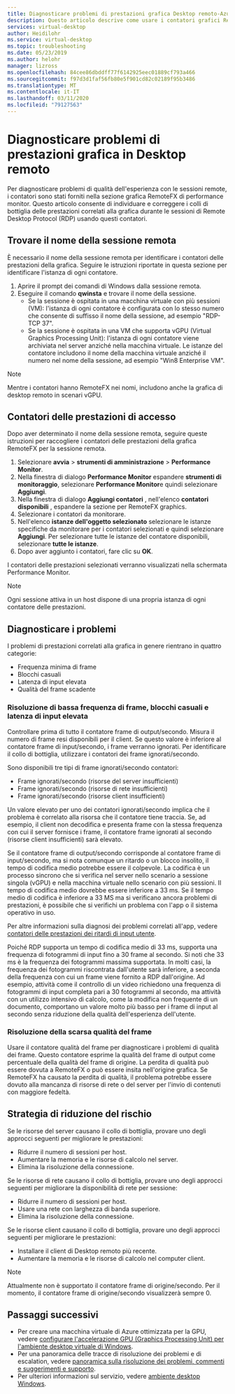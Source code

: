 ```yaml
---
title: Diagnosticare problemi di prestazioni grafica Desktop remoto-Azure
description: Questo articolo descrive come usare i contatori grafici RemoteFX nelle sessioni Remote Desktop Protocol per diagnosticare problemi di prestazioni con la grafica nel desktop virtuale di Windows.
services: virtual-desktop
author: Heidilohr
ms.service: virtual-desktop
ms.topic: troubleshooting
ms.date: 05/23/2019
ms.author: helohr
manager: lizross
ms.openlocfilehash: 84cee86dbddff77f6142925eec01889cf793a466
ms.sourcegitcommit: f97d3d1faf56fb80e5f901cd82c02189f95b3486
ms.translationtype: MT
ms.contentlocale: it-IT
ms.lasthandoff: 03/11/2020
ms.locfileid: "79127563"
---
```

# <a name="diagnose-graphics-performance-issues-in-remote-desktop"></a>Diagnosticare problemi di prestazioni grafica in Desktop remoto

Per diagnosticare problemi di qualità dell'esperienza con le sessioni remote, i contatori sono stati forniti nella sezione grafica RemoteFX di performance monitor. Questo articolo consente di individuare e correggere i colli di bottiglia delle prestazioni correlati alla grafica durante le sessioni di Remote Desktop Protocol (RDP) usando questi contatori.

## <a name="find-your-remote-session-name"></a>Trovare il nome della sessione remota

È necessario il nome della sessione remota per identificare i contatori delle prestazioni della grafica. Seguire le istruzioni riportate in questa sezione per identificare l'istanza di ogni contatore.

1. Aprire il prompt dei comandi di Windows dalla sessione remota.
2. Eseguire il comando **qwinsta** e trovare il nome della sessione.
    - Se la sessione è ospitata in una macchina virtuale con più sessioni (VM): l'istanza di ogni contatore è configurata con lo stesso numero che consente di suffisso il nome della sessione, ad esempio "RDP-TCP 37".
    - Se la sessione è ospitata in una VM che supporta vGPU (Virtual Graphics Processing Unit): l'istanza di ogni contatore viene archiviata nel server anziché nella macchina virtuale. Le istanze del contatore includono il nome della macchina virtuale anziché il numero nel nome della sessione, ad esempio "Win8 Enterprise VM".

>[!NOTE]
> Mentre i contatori hanno RemoteFX nei nomi, includono anche la grafica di desktop remoto in scenari vGPU.

## <a name="access-performance-counters"></a>Contatori delle prestazioni di accesso

Dopo aver determinato il nome della sessione remota, seguire queste istruzioni per raccogliere i contatori delle prestazioni della grafica RemoteFX per la sessione remota.

1. Selezionare **avvia** > **strumenti di amministrazione** > **Performance Monitor**.
2. Nella finestra di dialogo **Performance Monitor** espandere **strumenti di monitoraggio**, selezionare **Performance Monitor**e quindi selezionare **Aggiungi**.
3. Nella finestra di dialogo **Aggiungi contatori** , nell'elenco **contatori disponibili** , espandere la sezione per RemoteFX graphics.
4. Selezionare i contatori da monitorare.
5. Nell'elenco **istanze dell'oggetto selezionato** selezionare le istanze specifiche da monitorare per i contatori selezionati e quindi selezionare **Aggiungi**. Per selezionare tutte le istanze del contatore disponibili, selezionare **tutte le istanze**.
6. Dopo aver aggiunto i contatori, fare clic su **OK**.

I contatori delle prestazioni selezionati verranno visualizzati nella schermata Performance Monitor.

>[!NOTE]
>Ogni sessione attiva in un host dispone di una propria istanza di ogni contatore delle prestazioni.

## <a name="diagnose-issues"></a>Diagnosticare i problemi

I problemi di prestazioni correlati alla grafica in genere rientrano in quattro categorie:

- Frequenza minima di frame
- Blocchi casuali
- Latenza di input elevata
- Qualità del frame scadente

### <a name="addressing-low-frame-rate-random-stalls-and-high-input-latency"></a>Risoluzione di bassa frequenza di frame, blocchi casuali e latenza di input elevata

Controllare prima di tutto il contatore frame di output/secondo. Misura il numero di frame resi disponibili per il client. Se questo valore è inferiore al contatore frame di input/secondo, i frame verranno ignorati. Per identificare il collo di bottiglia, utilizzare i contatori dei frame ignorati/secondo.

Sono disponibili tre tipi di frame ignorati/secondo contatori:

- Frame ignorati/secondo (risorse del server insufficienti)
- Frame ignorati/secondo (risorse di rete insufficienti)
- Frame ignorati/secondo (risorse client insufficienti)

Un valore elevato per uno dei contatori ignorati/secondo implica che il problema è correlato alla risorsa che il contatore tiene traccia. Se, ad esempio, il client non decodifica e presenta frame con la stessa frequenza con cui il server fornisce i frame, il contatore frame ignorati al secondo (risorse client insufficienti) sarà elevato.

Se il contatore frame di output/secondo corrisponde al contatore frame di input/secondo, ma si nota comunque un ritardo o un blocco insolito, il tempo di codifica medio potrebbe essere il colpevole. La codifica è un processo sincrono che si verifica nel server nello scenario a sessione singola (vGPU) e nella macchina virtuale nello scenario con più sessioni. Il tempo di codifica medio dovrebbe essere inferiore a 33 ms. Se il tempo medio di codifica è inferiore a 33 MS ma si verificano ancora problemi di prestazioni, è possibile che si verifichi un problema con l'app o il sistema operativo in uso.

Per altre informazioni sulla diagnosi dei problemi correlati all'app, vedere [contatori delle prestazioni dei ritardi di input utente](/windows-server/remote/remote-desktop-services/rds-rdsh-performance-counters/).

Poiché RDP supporta un tempo di codifica medio di 33 ms, supporta una frequenza di fotogrammi di input fino a 30 frame al secondo. Si noti che 33 ms è la frequenza dei fotogrammi massima supportata. In molti casi, la frequenza dei fotogrammi riscontrata dall'utente sarà inferiore, a seconda della frequenza con cui un frame viene fornito a RDP dall'origine. Ad esempio, attività come il controllo di un video richiedono una frequenza di fotogrammi di input completa pari a 30 fotogrammi al secondo, ma attività con un utilizzo intensivo di calcolo, come la modifica non frequente di un documento, comportano un valore molto più basso per i frame di input al secondo senza riduzione della qualità dell'esperienza dell'utente.

### <a name="addressing-poor-frame-quality"></a>Risoluzione della scarsa qualità del frame

Usare il contatore qualità del frame per diagnosticare i problemi di qualità dei frame. Questo contatore esprime la qualità del frame di output come percentuale della qualità del frame di origine. La perdita di qualità può essere dovuta a RemoteFX o può essere insita nell'origine grafica. Se RemoteFX ha causato la perdita di qualità, il problema potrebbe essere dovuto alla mancanza di risorse di rete o del server per l'invio di contenuti con maggiore fedeltà.

## <a name="mitigation"></a>Strategia di riduzione del rischio

Se le risorse del server causano il collo di bottiglia, provare uno degli approcci seguenti per migliorare le prestazioni:

- Ridurre il numero di sessioni per host.
- Aumentare la memoria e le risorse di calcolo nel server.
- Elimina la risoluzione della connessione.

Se le risorse di rete causano il collo di bottiglia, provare uno degli approcci seguenti per migliorare la disponibilità di rete per sessione:

- Ridurre il numero di sessioni per host.
- Usare una rete con larghezza di banda superiore.
- Elimina la risoluzione della connessione.

Se le risorse client causano il collo di bottiglia, provare uno degli approcci seguenti per migliorare le prestazioni:

- Installare il client di Desktop remoto più recente.
- Aumentare la memoria e le risorse di calcolo nel computer client.

> [!NOTE]
> Attualmente non è supportato il contatore frame di origine/secondo. Per il momento, il contatore frame di origine/secondo visualizzerà sempre 0.

## <a name="next-steps"></a>Passaggi successivi

- Per creare una macchina virtuale di Azure ottimizzata per la GPU, vedere [configurare l'accelerazione GPU (Graphics Processing Unit) per l'ambiente desktop virtuale di Windows](configure-vm-gpu.md).
- Per una panoramica delle tracce di risoluzione dei problemi e di escalation, vedere [panoramica sulla risoluzione dei problemi, commenti e suggerimenti e supporto](troubleshoot-set-up-overview.md).
- Per ulteriori informazioni sul servizio, vedere [ambiente desktop Windows](environment-setup.md).
